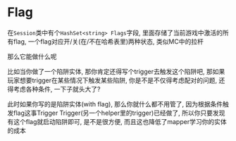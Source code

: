 # Flag

在`Session`类中有个`HashSet<string> Flags`字段, 里面存储了当前游戏中激活的所有flag, 一个flag对应开/关(在/不在哈希表里)两种状态, 类似MC中的拉杆

那么它能做什么呢

比如当你做了一个陷阱实体, 那你肯定还得写个trigger去触发这个陷阱吧, 那如果玩家想要trigger在某些情况下触发某些陷阱, 你是不是不仅得考虑配对的问题, 还得考虑各种条件, 一下子就头大了?

此时如果你写的是陷阱实体(with flag), 那么你就什么都不用管了, 因为根据条件触发flag这事Trigger Trigger(另一个helper里的trigger)已经做了, 所以你只要发现有这个flag就启动陷阱即可, 是不是很方便, 而且这也降低了mapper学习你的实体的成本